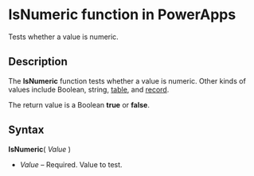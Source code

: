 <properties
	pageTitle="IsNumeric function | Microsoft PowerApps"
	description="Reference information, including syntax and examples for the IsNumeric function in PowerApps"
	services=""
	suite="powerapps"
	documentationCenter="na"
	authors="gregli-msft"
	manager="dwrede"
	editor=""
	tags=""/>

<tags
   ms.service="powerapps"
   ms.devlang="na"
   ms.topic="article"
   ms.tgt_pltfrm="na"
   ms.workload="na"
   ms.date="11/01/2015"
   ms.author="gregli"/>

# IsNumeric function in PowerApps #

Tests whether a value is numeric.

## Description ##

The **IsNumeric** function tests whether a value is numeric.  Other kinds of values include Boolean, string, [table](working-with-tables.md), and [record](working-with-tables.md#records).

The return value is a Boolean **true** or **false**.

## Syntax ##

**IsNumeric**( *Value* )

- *Value* – Required. Value to test.
